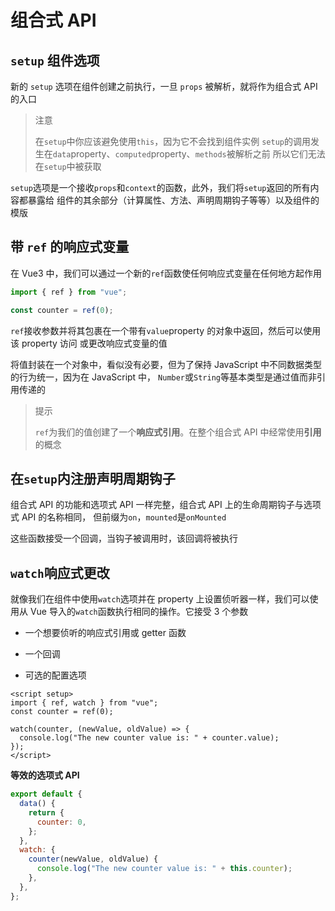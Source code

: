 # 组合式 API

## `setup` 组件选项

新的 `setup` 选项在组件创建之前执行，一旦 `props` 被解析，就将作为组合式 API 的入口

> 注意
>
> 在`setup`中你应该避免使用`this`，因为它不会找到组件实例
> `setup`的调用发生在`data`property、`computed`property、`methods`被解析之前
> 所以它们无法在`setup`中被获取

`setup`选项是一个接收`props`和`context`的函数，此外，我们将`setup`返回的所有内容都暴露给
组件的其余部分（计算属性、方法、声明周期钩子等等）以及组件的模版

## 带 `ref` 的响应式变量

在 Vue3 中，我们可以通过一个新的`ref`函数使任何响应式变量在任何地方起作用

```js
import { ref } from "vue";

const counter = ref(0);
```

`ref`接收参数并将其包裹在一个带有`value`property 的对象中返回，然后可以使用该 property 访问
或更改响应式变量的值

将值封装在一个对象中，看似没有必要，但为了保持 JavaScript 中不同数据类型的行为统一，因为在 JavaScript 中，
`Number`或`String`等基本类型是通过值而非引用传递的

> 提示
>
> `ref`为我们的值创建了一个**响应式引用**。在整个组合式 API 中经常使用**引用**的概念

## 在`setup`内注册声明周期钩子

组合式 API 的功能和选项式 API 一样完整，组合式 API 上的生命周期钩子与选项式 API 的名称相同，
但前缀为`on`，`mounted`是`onMounted`

这些函数接受一个回调，当钩子被调用时，该回调将被执行

## `watch`响应式更改

就像我们在组件中使用`watch`选项并在 property 上设置侦听器一样，我们可以使用从 Vue
导入的`watch`函数执行相同的操作。它接受 3 个参数

- 一个想要侦听的响应式引用或 getter 函数

- 一个回调

- 可选的配置选项

```vue
<script setup>
import { ref, watch } from "vue";
const counter = ref(0);

watch(counter, (newValue, oldValue) => {
  console.log("The new counter value is: " + counter.value);
});
</script>
```

**等效的选项式 API**

```js
export default {
  data() {
    return {
      counter: 0,
    };
  },
  watch: {
    counter(newValue, oldValue) {
      console.log("The new counter value is: " + this.counter);
    },
  },
};
```
